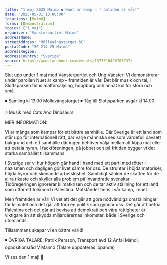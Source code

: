 ```yaml
---
title: "1 maj 2025 Malmö ◾ Nuet är kamp – framtiden är vår!"
date: "2025-05-01 13:00:00"
locations: [Malmö]
forms: [Demonstration]
topics: ["1 maj"]
organizer: "Vänsterpartiet Malmö"
addressName: 
streetAddress: "Möllevångstorget 5C"
postalCode: "SE-214 25 Malmö"
addressRegion:
addressCountry: "Sverige"
source: https://www.facebook.com/events/1377316496783737/
---
```

Slut upp under 1 maj med Vänsterpartiet och Ung Vänster! Vi demonstrerar under parollen Nuet är kamp – framtiden är vår. Det blir musik och tal, i Slottsparken finns matförsäljning, hoppborg och annat kul för stora och små.

◾ Samling kl 13.00 Möllevångstorget
◾ Tåg till Slottsparken avgår kl 14.00

🎶 Musik med Cats And Dinosaurs

MER INFORMATION:

Vi är många som kämpar för ett bättre samhälle. Där Sverige är ett land som står upp för internationell rätt, där varje människa ses som värdefull oavsett bakgrund och ett samhälle där ingen behöver välja mellan att köpa mat eller att betala hyran. I fackföreningen, på jobbet och på fritiden bygger vi det starka samhället tillsammans. 

I Sverige ser vi hur högern går hand i hand med ett parti med rötter i nazismen och dagligen gör livet sämre för oss. De struntar i höjda matpriser, höjda hyror och skenande arbetslöshet. Samtidigt sänker de skatten för de allra rikaste och skyller alla problem på invandrade svenskar. Tidöregeringen ignorerar klimatkrisen och de tar aktiv ställning för ett land som utför ett folkmord i Palestina. Motståndet finns i vår kamp, i nuet.

Men framtiden är vår! Vi vet att det går att göra nödvändiga omställningar för klimatet och det går att föra en politik som gynnar oss. Det går att befria Palestina och det går att bevisa att demokrati och våra rättigheter är viktigare än att skydda miljardärernas inkomster, både i Sverige och utomlands. 

Tillsammans skapar vi en bättre värld!

◾ ÖVRIGA TALARE:
Patrik Persson, Transport avd 12
Anfal Mahdi, oppositionsråd V Malmö
(Talare uppdateras löpande)


Vi ses den 1 maj! 🚩
